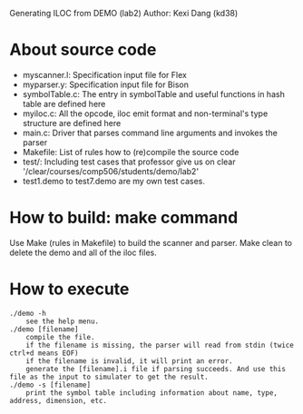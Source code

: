 Generating ILOC from DEMO (lab2)
Author: Kexi Dang (kd38)

# About source code
- myscanner.l: Specification input file for Flex
- myparser.y: Specification input file for Bison
- symbolTable.c: The entry in symbolTable and useful functions in hash table are defined here
- myiloc.c: All the opcode, iloc emit format and non-terminal's type structure are defined here
- main.c: Driver that parses command line arguments and invokes the parser
- Makefile: List of rules how to (re)compile the source code
- test/: Including test cases that professor give us on clear '/clear/courses/comp506/students/demo/lab2'
- test1.demo to test7.demo are my own test cases.


# How to build: make command
Use Make (rules in Makefile) to build the scanner and parser.
Make clean to delete the demo and all of the iloc files.

# How to execute
    ./demo -h
        see the help menu.
    ./demo [filename]
        compile the file.
        if the filename is missing, the parser will read from stdin (twice ctrl+d means EOF)
	    if the filename is invalid, it will print an error.
        generate the [filename].i file if parsing succeeds. And use this file as the input to simulater to get the result.
    ./demo -s [filename]
        print the symbol table including information about name, type, address, dimension, etc.
